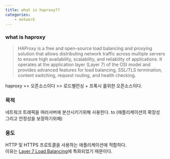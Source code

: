 ```yaml
---
title: what is haproxy??
categories: 
    - network 
---
```



### what is haproxy
> HAProxy is a free and open-source load balancing and proxying solution that allows distributing network traffic across multiple servers to ensure high availability, scalability, and reliability of applications. It operates at the application layer (Layer 7) of the OSI model and provides advanced features for load balancing, SSL/TLS termination, content switching, request routing, and health checking.

haproxy == 오픈소스이다 >> 로드밸런싱 + 프록시 를위한 오픈소스이다. <br>

### 목적 
네트워크 트래픽을 여러서버에 분산시키기위해 사용한다. to (애플리케이션의 확장성 그리고 안정성을 보장하기위해)

### 용도 
HTTP 및 HTTPS 프로토콜을 사용하는 애플리케이션에 적합하다. <br>
이유는 [Layer 7 Load Balancing](https://hrllk.github.io/network/layer-7-load-balancing)에 특화되었기 때문이다. <br>

